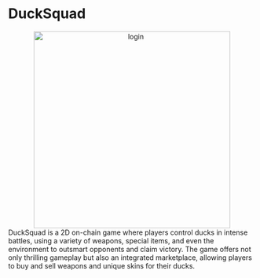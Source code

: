 # DuckSquad
 <div align="center">
  <img src="https://github.com/user-attachments/assets/c8ae83d1-c8f2-4d3d-8561-49b253986225" alt="login" width="400"/>
</div>
DuckSquad is a 2D on-chain game where players control ducks in intense battles, using a variety of weapons, special items, and even the environment to outsmart opponents and claim victory. The game offers not only thrilling gameplay but also an integrated marketplace, allowing players to buy and sell weapons and unique skins for their ducks.
